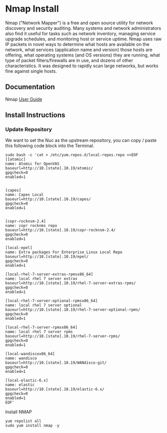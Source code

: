 # Nmap Install
Nmap ("Network Mapper") is a free and open source utility for network discovery and security auditing. Many systems and network administrators also find it useful for tasks such as network inventory, managing service upgrade schedules, and monitoring host or service uptime. Nmap uses raw IP packets in novel ways to determine what hosts are available on the network, what services (application name and version) those hosts are offering, what operating systems (and OS versions) they are running, what type of packet filters/firewalls are in use, and dozens of other characteristics. It was designed to rapidly scan large networks, but works fine against single hosts.

## Documentation
Nmap [User Guide]()

## Install Instructions
### Update Repository
We want to set the Nuc as the upstream repository, you can copy / paste this following code block into the Terminal.
```
sudo bash -c 'cat > /etc/yum.repos.d/local-repos.repo <<EOF
[[atomic]
name: Atomic for OpenVAS
baseurl=http://10.[state].10.19/atomic/
gpgcheck=0
enabled=1


[capes]
name: Capes Local
baseurl=http://10.[state].10.19/capes/
gpgcheck=0
enabled=1


[copr-rocknsm-2.4]
name: copr rocknms repo
baseurl=http://10.[state].10.19/copr-rocknsm-2.4/
gpgcheck=0
enabled=1

[local-epel]
name: Extra packages For Enterprise Linux Local Repo
baseurl=http://10.[state].10.19/epel/
gpgcheck=0
enabled=1

[local-rhel-7-server-extras-rpmsx86_64]
name: local rhel 7 server extras
baseurl=http://10.[state].10.19/rhel-7-server-extras-rpms/
gpgcheck=0
enabled=1

[local-rhel-7-server-optional-rpmsx86_64]
name: local rhel 7 server optional
baseurl=http://10.[state].10.19/rhel-7-server-optional-rpms/
gpgcheck=0
enabled=1

[local-rhel-7-server-rpmsx86_64]
name: local rhel 7 server rpms
baseurl=http://10.[state].10.19/rhel-7-server-rpms/
gpgcheck=0
enabled=1

[local-wandiscox86_64]
name: wandisco
baseurl=http://10.[state].10.19/WANdisco-git/
gpgcheck=0
enabled=1

[local-elastic-6.x]
name: elastic
baseurl=http://10.[state].10.19/elastic-6.x/
gpgcheck=0
enabled=1
EOF'

```
Install NMAP

```
yum repolist all
sudo yum install nmap -y
```
